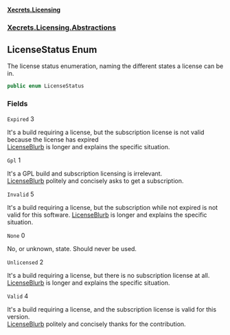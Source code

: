 #### [Xecrets.Licensing](index.md 'index')
### [Xecrets.Licensing.Abstractions](Xecrets.Licensing.Abstractions.md 'Xecrets.Licensing.Abstractions')

## LicenseStatus Enum

The license status enumeration, naming the different states a license can be in.

```csharp
public enum LicenseStatus
```
### Fields

<a name='Xecrets.Licensing.Abstractions.LicenseStatus.Expired'></a>

`Expired` 3

It's a build requiring a license, but the subscription license is not valid because the license has expired  
[LicenseBlurb](Xecrets.Licensing.Implementation.LicenseBlurb.md 'Xecrets.Licensing.Implementation.LicenseBlurb') is longer and explains the specific situation.

<a name='Xecrets.Licensing.Abstractions.LicenseStatus.Gpl'></a>

`Gpl` 1

It's a GPL build and subscription licensing is irrelevant.  
[LicenseBlurb](Xecrets.Licensing.Implementation.LicenseBlurb.md 'Xecrets.Licensing.Implementation.LicenseBlurb') politely and concisely asks to get a subscription.

<a name='Xecrets.Licensing.Abstractions.LicenseStatus.Invalid'></a>

`Invalid` 5

It's a build requiring a license, but the subscription while not expired is not valid for this software. [LicenseBlurb](Xecrets.Licensing.Implementation.LicenseBlurb.md 'Xecrets.Licensing.Implementation.LicenseBlurb') is longer and explains the specific situation.

<a name='Xecrets.Licensing.Abstractions.LicenseStatus.None'></a>

`None` 0

No, or unknown, state. Should never be used.

<a name='Xecrets.Licensing.Abstractions.LicenseStatus.Unlicensed'></a>

`Unlicensed` 2

It's a build requiring a license, but there is no subscription license at all.  
[LicenseBlurb](Xecrets.Licensing.Implementation.LicenseBlurb.md 'Xecrets.Licensing.Implementation.LicenseBlurb') is longer and explains the specific situation.

<a name='Xecrets.Licensing.Abstractions.LicenseStatus.Valid'></a>

`Valid` 4

It's a build requiring a license, and the subscription license is valid for this version.  
[LicenseBlurb](Xecrets.Licensing.Implementation.LicenseBlurb.md 'Xecrets.Licensing.Implementation.LicenseBlurb') politely and concisely thanks for the contribution.